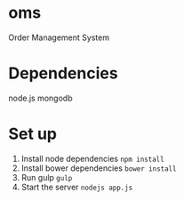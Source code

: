 # oms
Order Management System

# Dependencies
node.js
mongodb

# Set up
1. Install node dependencies ```npm install```
2. Install bower dependencies ```bower install```
3. Run gulp ```gulp```
4. Start the server ```nodejs app.js```
